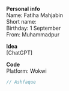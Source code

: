 __Personal info__  
Name: Fatiha Mahjabin  
Short name:  
Birthday: 1 September    
From: Muhammadpur    


__Idea__  
[ChatGPT]

__Code__  
Platform: Wokwi   

```cpp
// Ashfaque
```
